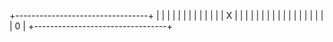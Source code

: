 +---------------------------------+
|                                 |
|                                 |
|                                 |
|                                 |
|                                 |
|                                 |
|             X                   |
|                                 |
|                                 |
|                                 |
|                                 |
|                                 |
|                                 |
|                                 |
|                                 |
|          0                      |
+---------------------------------+
